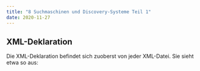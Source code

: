 ```yaml
---
title: "8 Suchmaschinen und Discovery-Systeme Teil 1"
date: 2020-11-27
---
```




## XML-Deklaration

Die XML-Deklaration befindet sich zuoberst von jeder XML-Datei. Sie sieht etwa so aus:
<?xml version="1.0" encoding="utf-8" standalone="yes"

**xml:** es handelt sich um eine XML-Datei
**version="1.0":** Die Datei entspricht dem XML-Standard Version 1.0
**encoding="utf-8":** Es wird der Zeichensatz UTF-8 verwendet.
**standalone="yes":** Es hat eine DTD dazu (bei no hätte es keine) 
Die Reihenfolge dieser vier Attribute muss eingehalten werden. Die ersten beiden Angaben sind Pflicht, die zwei letzte sind optional.
